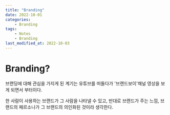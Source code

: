 ```yaml
---
title: "Branding"
date: 2022-10-01
categories:
    - Branding
tags:
    - Notes
    - Branding
last_modified_at: 2022-10-03
---
```


# Branding?
브랜딩에 대해 관심을 가지게 된 계기는 유튜브를 떠돌다가 '브랜드보이'채널 영상을 보게 되면서 부터이다.

한 사람이 사용하는 브랜드가 그 사람을 나타낼 수 있고, 반대로 브랜드가 주는 느낌, 브랜드의 페르소나가 그 브랜드의 의인화된 것이라 생각한다.